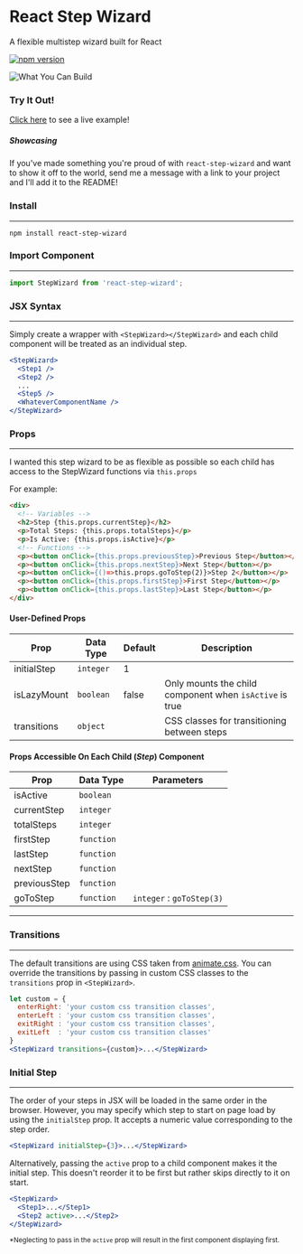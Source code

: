# React Step Wizard
A flexible multistep wizard built for React

[![npm version](https://badge.fury.io/js/react-step-wizard.svg)](https://badge.fury.io/js/react-step-wizard)

![What You Can Build](https://raw.githubusercontent.com/jcmcneal/react-step-wizard/master/example.gif)

### Try It Out!
<a href='https://jcmcneal.github.io/react-step-wizard/example/'>Click here</a> to see a live example!

##### Showcasing
If you've made something you're proud of with `react-step-wizard` and want to show it off to the world, send me a message with a link to your project and I'll add it to the README!

### Install
---
```
npm install react-step-wizard
```

### Import Component
---
```js
import StepWizard from 'react-step-wizard';
```

### JSX Syntax
---
Simply create a wrapper with `<StepWizard></StepWizard>` and each child component will be treated as an individual step.
```jsx
<StepWizard>
  <Step1 />
  <Step2 />
  ...
  <Step5 />
  <WhateverComponentName />
</StepWizard>
```

### Props
---
I wanted this step wizard to be as flexible as possible so each child has access to the StepWizard functions via `this.props`

For example:
```html
<div>
  <!-- Variables -->
  <h2>Step {this.props.currentStep}</h2>
  <p>Total Steps: {this.props.totalSteps}</p>
  <p>Is Active: {this.props.isActive}</p>
  <!-- Functions -->
  <p><button onClick={this.props.previousStep}>Previous Step</button></p>
  <p><button onClick={this.props.nextStep}>Next Step</button></p>
  <p><button onClick={()=>this.props.goToStep(2)}>Step 2</button></p>
  <p><button onClick={this.props.firstStep}>First Step</button></p>
  <p><button onClick={this.props.lastStep}>Last Step</button></p>
</div>
```
#### User-Defined Props
Prop | Data Type | Default | Description
--- | --- | --- | ---
initialStep | `integer` | 1
isLazyMount | `boolean` | false | Only mounts the child component when `isActive` is true
transitions | `object`  | | CSS classes for transitioning between steps

#### Props Accessible On Each Child (_Step_) Component
Prop | Data Type | Parameters
--- | --- | ---
isActive | `boolean`
currentStep | `integer`
totalSteps | `integer`
firstStep | `function`
lastStep | `function`
nextStep | `function`
previousStep | `function`
goToStep | `function` | `integer` : `goToStep(3)`
---

### Transitions
---
The default transitions are using CSS taken from [animate.css](https://daneden.github.io/animate.css/). You can override the transitions by passing in custom CSS classes to the `transitions` prop in `<StepWizard>`.
```jsx
let custom = {
  enterRight: 'your custom css transition classes',
  enterLeft : 'your custom css transition classes',
  exitRight : 'your custom css transition classes',
  exitLeft  : 'your custom css transition classes'
}
<StepWizard transitions={custom}>...</StepWizard>
```

### Initial Step
---
The order of your steps in JSX will be loaded in the same order in the browser. However, you may specify which step to start on page load by using the `initialStep` prop. It accepts a numeric value corresponding to the step order.

```jsx
<StepWizard initialStep={3}>...</StepWizard>
```

Alternatively, passing the `active` prop to a child component makes it the initial step. This doesn't reorder it to be first but rather skips directly to it on start.
```jsx
<StepWizard>
  <Step1>...</Step1>
  <Step2 active>...</Step2>
</StepWizard>
```
<small>*Neglecting to pass in the `active` prop will result in the first component displaying first.</small>
